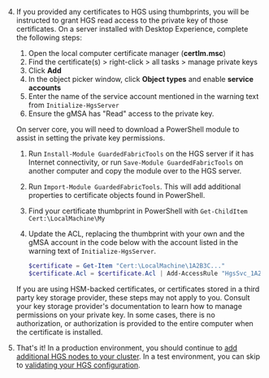 4.  If you provided any certificates to HGS using thumbprints, you will be instructed to grant HGS read access to the private key of those certificates. On a server installed with Desktop Experience, complete the following steps:

    1.  Open the local computer certificate manager (**certlm.msc**)
    2.  Find the certificate(s) > right-click > all tasks > manage private keys
    3.  Click **Add**
    4.  In the object picker window, click **Object types** and enable **service accounts**
    5.  Enter the name of the service account mentioned in the warning text from `Initialize-HgsServer`
    6.  Ensure the gMSA has "Read" access to the private key.

    On server core, you will need to download a PowerShell module to assist in setting the private key permissions.

    1.  Run `Install-Module GuardedFabricTools` on the HGS server if it has Internet connectivity, or run `Save-Module GuardedFabricTools` on another computer and copy the module over to the HGS server.
    2.  Run `Import-Module GuardedFabricTools`. This will add additional properties to certificate objects found in PowerShell.
    3.  Find your certificate thumbprint in PowerShell with `Get-ChildItem Cert:\LocalMachine\My`
    4.  Update the ACL, replacing the thumbprint with your own and the gMSA account in the code below with the account listed in the warning text of `Initialize-HgsServer`.

        ```powershell
        $certificate = Get-Item "Cert:\LocalMachine\1A2B3C..."
        $certificate.Acl = $certificate.Acl | Add-AccessRule "HgsSvc_1A2B3C" Read Allow
        ```

    If you are using HSM-backed certificates, or certificates stored in a third party key storage provider, these steps may not apply to you. Consult your key storage provider's documentation to learn how to manage permissions on your private key. In some cases, there is no authorization, or authorization is provided to the entire computer when the certificate is installed.

5.  That's it! In a production environment, you should continue to [add additional HGS nodes to your cluster](../WindowsServerDocs/virtualization/guarded-fabric-shielded-vm/guarded-fabric-configure-additional-hgs-nodes.md). In a test environment, you can skip to [validating your HGS configuration](../WindowsServerDocs/virtualization/guarded-fabric-shielded-vm/guarded-fabric-verify-hgs-configuration.md).
    
    <!-- Appears in guarded-fabric-initialize-hgs-ad-mode-default.md and guarded-fabric-initialize-hgs-tpm-mode-default.md>